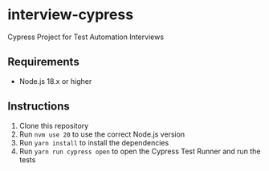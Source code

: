 # interview-cypress

Cypress Project for Test Automation Interviews

## Requirements

- Node.js 18.x or higher

## Instructions

1. Clone this repository
2. Run `nvm use 20` to use the correct Node.js version
3. Run `yarn install` to install the dependencies
4. Run `yarn run cypress open` to open the Cypress Test Runner and run the tests
